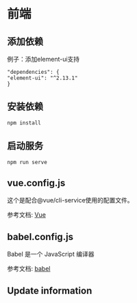 # 前端

## 添加依赖
例子：添加element-ui支持

```properties
"dependencies": {
"element-ui": "^2.13.1"
}
```
## 安装依赖
```sh
npm install
```

## 启动服务
```shell
npm run serve
```
## vue.config.js
这个是配合@vue/cli-service使用的配置文件。

参考文档: [Vue](https://cli.vuejs.org/zh/config/)

## babel.config.js
Babel 是一个 JavaScript 编译器

参考文档: [babel](https://www.babeljs.cn/docs/7.2.0/configuration)


## Update information
